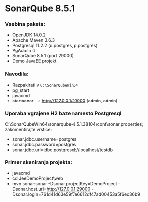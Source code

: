 # SonarQube 8.5.1

### Vsebina paketa:
- OpenJDK 14.0.2
- Apache Maven 3.6.3
- Postgresql 11.2.2 (u:postgres, p:postgres)
- PgAdmin 4
- SonarQube 8.5.1 (port 29000)
- Demo JavaEE projekt

### Navodila:

- Razpakirati v `C:\SonarQubeWin64`
- pg_start
- javacmd
- startsonar --> http://127.0.0.1:29000 (admin, admin)

### Uporaba vgrajene H2 baze namesto Postgresql

C:\SonarQubeWin64\sonarqube-8.5.1.38104\conf\sonar.properties; zakomentirajte vrstice:

- sonar.jdbc.username=postgres
- sonar.jdbc.password=postgres
- sonar.jdbc.url=jdbc:postgresql://localhost/testdb


### Primer skeniranja projekta:
- javacmd
- cd JeeDemoProject\web
- mvn sonar:sonar -Dsonar.projectKey=DemoProject -Dsonar.host.url=http://127.0.0.1:29000 -Dsonar.login=761d41d63e59f7e6612df47ad00453a5f6ec36b9
